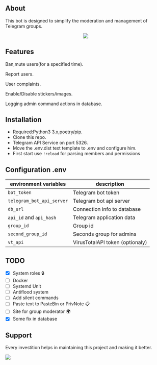 ## About
This bot is designed to simplify the moderation and management of Telegram groups.

<p align="center">
    <img src="https://img.shields.io/badge/license-GPL-blue">
</p>

## Features
Ban,mute users(for a specified time).

Report users.

User complaints.

Enable/Disable stickers/images.

Logging admin command actions in database.

## Installation
- Required:Python3 3.x,poetry/pip.
- Clone this repo.
- Telegram API Service on port 5326.
- Move the .env.dist text template to .env and configure him.
- First start use `!reload` for parsing members and permissions

## Configuration .env

| environment variables             | description                      |
|-----------------------------------|----------------------------------|
| `bot_token`                       | Telegram bot token               |
| `telegram_bot_api_server`         | Telegram bot api server          |
| `db_url`                          | Connection info to database      |
| `api_id` and `api_hash`           | Telegram application data        |
| `group_id`                        | Group id                         |
| `second_group_id`                 | Seconds group for admins         |
| `vt_api`                          | VirusTotalAPI token (optionaly)  |

## TODO  
- [x] System roles                              🔒       
- [ ] Docker
- [ ] Systemd Unit
- [ ] Antiflood system                          
- [ ] Add silent commands
- [ ] Paste text to PasteBin or PrivNote        📋
- [ ] Site for group moderator                  🌍
- [x] Some fix in database 

## Support 
Every investition helps in maintaining this project and making it better.

<img src="https://img.shields.io/badge/btc-bc1qzp7q3rghzcx70534e7xf6tj0ns3dqvvnex80kf-green?logo=bitcoin">

